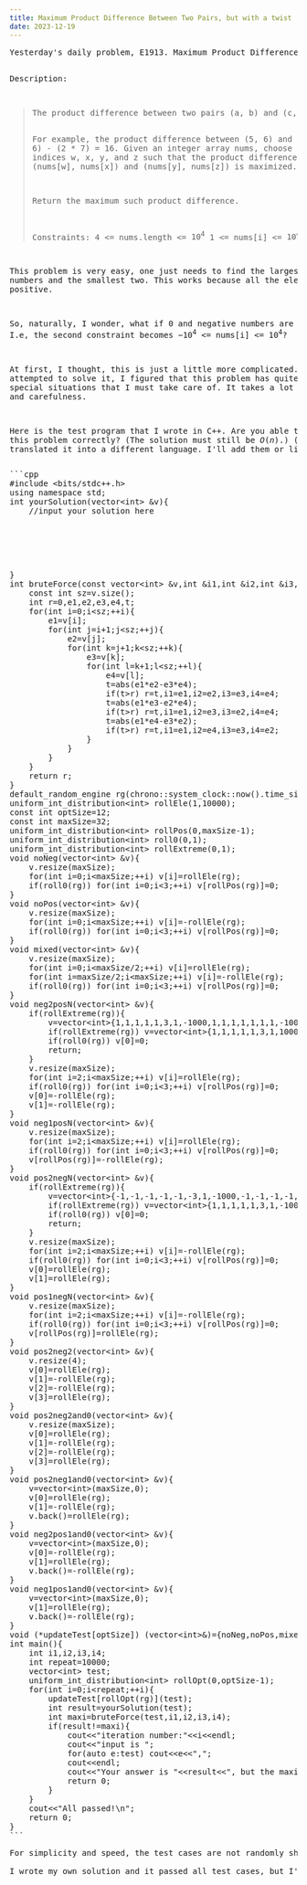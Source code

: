 ```yaml
---
title: Maximum Product Difference Between Two Pairs, but with a twist
date: 2023-12-19
---
```

<link rel="stylesheet" href="/Yi-blog/css/styles.css">
    <script src='https://cdnjs.cloudflare.com/ajax/libs/jquery/3.1.1/jquery.min.js' type='text/javascript'/>
    <script src='https://cdnjs.cloudflare.com/ajax/libs/highlight.js/9.9.0/highlight.min.js' type='text/javascript'/>
    <script src='https://cdnjs.cloudflare.com/ajax/libs/showdown/1.6.2/showdown.min.js' type='text/javascript'/>
    <link href='https://cdnjs.cloudflare.com/ajax/libs/highlight.js/9.9.0/styles/default.min.css' id='markdown' rel='stylesheet'/>
    <script>
        function loadScript(src){
          return new Promise(function(resolve, reject){
            let script = document.createElement(&#39;script&#39;);
            script.src = src;
            script.onload = () =&gt; resolve(script);
            script.onerror = () =&gt; reject(new Error(`Script load error for ${src}`));
            document.head.append(script);
          });
        }
        loadScript(&quot;https://yjian012.github.io/Yi-blog/js/markdown-highlight-in-blogger.js&quot;).then(script=&gt;loadScript(&quot;https://yjian012.github.io/Yi-blog/js/scripts.js&quot;));
      //https://mxp22.surge.sh/markdown-highlight-in-blogger.js
    </script>
<pre>
Yesterday's daily problem, E1913. Maximum Product Difference Between Two Pairs, is a very easy one.

Description:
<blockquote>The product difference between two pairs (a, b) and (c, d) is defined as (a * b) - (c * d).

For example, the product difference between (5, 6) and (2, 7) is (5 * 6) - (2 * 7) = 16.
Given an integer array nums, choose four distinct indices w, x, y, and z such that the product difference between pairs (nums[w], nums[x]) and (nums[y], nums[z]) is maximized.

Return the maximum such product difference.

Constraints:
  4 <= nums.length <= $10^4$
  1 <= nums[i] <= $10^4$</blockquote>

This problem is very easy, one just needs to find the largest two numbers and the smallest two. This works because all the elements are positive.

So, naturally, I wonder, what if 0 and negative numbers are allowed? I.e, the second constraint becomes $-10^4$ &lt;= nums[i] &lt;= $10^4$?

At first, I thought, this is just a little more complicated. But as I attempted to solve it, I figured that this problem has quite a few special situations that I must take care of. It takes a lot of patience and carefulness.

Here is the test program that I wrote in C++. Are you able to solve this problem correctly? (The solution must still be $O(n)$.)
(Let me know if you translated it into a different language. I'll add them or link them.)
</pre>
<pre class="markdown">
```cpp
#include &lt;bits/stdc++.h>
using namespace std;
int yourSolution(vector&lt;int> &v){
    //input your solution here
    
    
    
    
    
    
}
int bruteForce(const vector&lt;int> &v,int &i1,int &i2,int &i3,int &i4){
    const int sz=v.size();
    int r=0,e1,e2,e3,e4,t;
    for(int i=0;i&lt;sz;++i){
        e1=v[i];
        for(int j=i+1;j&lt;sz;++j){
            e2=v[j];
            for(int k=j+1;k&lt;sz;++k){
                e3=v[k];
                for(int l=k+1;l&lt;sz;++l){
                    e4=v[l];
                    t=abs(e1*e2-e3*e4);
                    if(t>r) r=t,i1=e1,i2=e2,i3=e3,i4=e4;
                    t=abs(e1*e3-e2*e4);
                    if(t>r) r=t,i1=e1,i2=e3,i3=e2,i4=e4;
                    t=abs(e1*e4-e3*e2);
                    if(t>r) r=t,i1=e1,i2=e4,i3=e3,i4=e2;
                }
            }
        }
    }
    return r;
}
default_random_engine rg(chrono::system_clock::now().time_since_epoch().count());
uniform_int_distribution&lt;int> rollEle(1,10000);
const int optSize=12;
const int maxSize=32;
uniform_int_distribution&lt;int> rollPos(0,maxSize-1);
uniform_int_distribution&lt;int> roll0(0,1);
uniform_int_distribution&lt;int> rollExtreme(0,1);
void noNeg(vector&lt;int> &v){
    v.resize(maxSize);
    for(int i=0;i&lt;maxSize;++i) v[i]=rollEle(rg);
    if(roll0(rg)) for(int i=0;i&lt;3;++i) v[rollPos(rg)]=0;
}
void noPos(vector&lt;int> &v){
    v.resize(maxSize);
    for(int i=0;i&lt;maxSize;++i) v[i]=-rollEle(rg);
    if(roll0(rg)) for(int i=0;i&lt;3;++i) v[rollPos(rg)]=0;
}
void mixed(vector&lt;int> &v){
    v.resize(maxSize);
    for(int i=0;i&lt;maxSize/2;++i) v[i]=rollEle(rg);
    for(int i=maxSize/2;i&lt;maxSize;++i) v[i]=-rollEle(rg);
    if(roll0(rg)) for(int i=0;i&lt;3;++i) v[rollPos(rg)]=0;
}
void neg2posN(vector&lt;int> &v){
    if(rollExtreme(rg)){
        v=vector&lt;int>{1,1,1,1,1,3,1,-1000,1,1,1,1,1,1,1,-1000,1,1,1,1,2,1,1,1,1};
        if(rollExtreme(rg)) v=vector&lt;int>{1,1,1,1,1,3,1,1000,1,1,1,1,1,1,1,-1000,1,1,1,1,-2,1,1,1,1};
        if(roll0(rg)) v[0]=0;
        return;
    }
    v.resize(maxSize);
    for(int i=2;i&lt;maxSize;++i) v[i]=rollEle(rg);
    if(roll0(rg)) for(int i=0;i&lt;3;++i) v[rollPos(rg)]=0;
    v[0]=-rollEle(rg);
    v[1]=-rollEle(rg);
}
void neg1posN(vector&lt;int> &v){
    v.resize(maxSize);
    for(int i=2;i&lt;maxSize;++i) v[i]=rollEle(rg);
    if(roll0(rg)) for(int i=0;i&lt;3;++i) v[rollPos(rg)]=0;
    v[rollPos(rg)]=-rollEle(rg);
}
void pos2negN(vector&lt;int> &v){
    if(rollExtreme(rg)){
        v=vector&lt;int>{-1,-1,-1,-1,-1,-3,1,-1000,-1,-1,-1,-1,-1,-1,-1,1000,-1,-1,-1,-1,-2,-1,-1,-1,-1};
        if(rollExtreme(rg)) v=vector&lt;int>{1,1,1,1,1,3,1,-1000,1,1,1,1,1,1,1,-1000,1,1,1,1,2,1,1,1,1};
        if(roll0(rg)) v[0]=0;
        return;
    }
    v.resize(maxSize);
    for(int i=2;i&lt;maxSize;++i) v[i]=-rollEle(rg);
    if(roll0(rg)) for(int i=0;i&lt;3;++i) v[rollPos(rg)]=0;
    v[0]=rollEle(rg);
    v[1]=rollEle(rg);
}
void pos1negN(vector&lt;int> &v){
    v.resize(maxSize);
    for(int i=2;i&lt;maxSize;++i) v[i]=-rollEle(rg);
    if(roll0(rg)) for(int i=0;i&lt;3;++i) v[rollPos(rg)]=0;
    v[rollPos(rg)]=rollEle(rg);
}
void pos2neg2(vector&lt;int> &v){
    v.resize(4);
    v[0]=rollEle(rg);
    v[1]=-rollEle(rg);
    v[2]=-rollEle(rg);
    v[3]=rollEle(rg);
}
void pos2neg2and0(vector&lt;int> &v){
    v.resize(maxSize);
    v[0]=rollEle(rg);
    v[1]=-rollEle(rg);
    v[2]=-rollEle(rg);
    v[3]=rollEle(rg);
}
void pos2neg1and0(vector&lt;int> &v){
    v=vector&lt;int>(maxSize,0);
    v[0]=rollEle(rg);
    v[1]=-rollEle(rg);
    v.back()=rollEle(rg);
}
void neg2pos1and0(vector&lt;int> &v){
    v=vector&lt;int>(maxSize,0);
    v[0]=-rollEle(rg);
    v[1]=rollEle(rg);
    v.back()=-rollEle(rg);
}
void neg1pos1and0(vector&lt;int> &v){
    v=vector&lt;int>(maxSize,0);
    v[1]=rollEle(rg);
    v.back()=-rollEle(rg);
}
void (*updateTest[optSize]) (vector&lt;int>&)={noNeg,noPos,mixed,neg2posN,neg1posN,pos2negN,pos1negN,pos2neg2,pos2neg2and0,pos2neg1and0,neg2pos1and0,neg1pos1and0};
int main(){
    int i1,i2,i3,i4;
    int repeat=10000;
    vector&lt;int> test;
    uniform_int_distribution&lt;int> rollOpt(0,optSize-1);
    for(int i=0;i&lt;repeat;++i){
        updateTest[rollOpt(rg)](test);
        int result=yourSolution(test);
        int maxi=bruteForce(test,i1,i2,i3,i4);
        if(result!=maxi){
            cout&lt;&lt;"iteration number:"&lt;&lt;i&lt;&lt;endl;
            cout&lt;&lt;"input is ";
            for(auto e:test) cout&lt;&lt;e&lt;&lt;",";
            cout&lt;&lt;endl;
            cout&lt;&lt;"Your answer is "&lt;&lt;result&lt;&lt;", but the maximum is abs("&lt;&lt;i1&lt;&lt;"*"&lt;&lt;i2&lt;&lt;"-"&lt;&lt;i3&lt;&lt;"*"&lt;&lt;i4&lt;&lt;")="&lt;&lt;maxi&lt;&lt;".\n";
            return 0;
        }
    }
    cout&lt;&lt;"All passed!\n";
    return 0;
}
```
</pre>
<pre>
For simplicity and speed, the test cases are not randomly shuffled, but it probably doesn't matter too much in this context. A bigger problem is, the extreme cases are too rare, so I added some of them manually. If you think there are other extreme cases that should be included, let me know!

I wrote my own solution and it passed all test cases, but I'm still not 100% sure it's correct. Let me know if you wrote a better test case generator that covers more corner cases!
</pre>